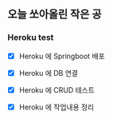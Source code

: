 ## 오늘 쏘아올린 작은 공

### Heroku test
- [x] Heroku 에 Springboot 배포
- [x] Heroku 에 DB 연결
- [x] Heroku 에 CRUD 테스트
- [x] Heroku 에 작업내용 정리



